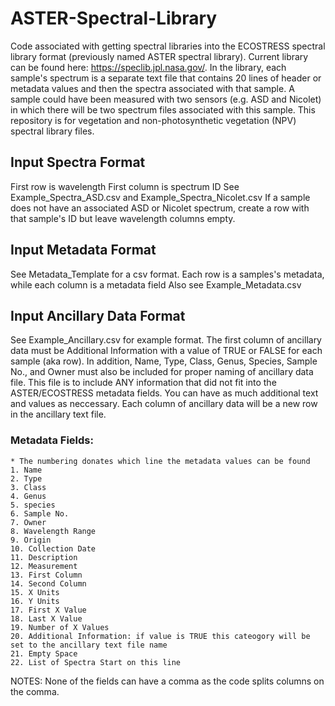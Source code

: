 # ASTER-Spectral-Library
Code associated with getting spectral libraries into the ECOSTRESS spectral library format (previously named ASTER spectral library). Current library can be found here: https://speclib.jpl.nasa.gov/. In the library, each sample's spectrum is a separate text file that contains 20 lines of header or metadata values and then the spectra associated with that sample. A sample could have been measured with two sensors (e.g. ASD and Nicolet) in which there will be two spectrum files associated with this sample. This repository is for vegetation and non-photosynthetic vegetation (NPV) spectral library files.

## Input Spectra Format
First row is wavelength
First column is spectrum ID
See Example_Spectra_ASD.csv and Example_Spectra_Nicolet.csv
If a sample does not have an associated ASD or Nicolet spectrum, create a row with that sample's ID but leave wavelength columns empty.

## Input Metadata Format
See Metadata_Template for a csv format. Each row is a samples's metadata, while each column is a metadata field
Also see Example_Metadata.csv

## Input Ancillary Data Format
See Example_Ancillary.csv for example format. The first column of ancillary data must be Additional Information with a value of TRUE or FALSE for each sample (aka row). In addition, Name, Type, Class, Genus, Species, Sample No., and Owner must also be included for proper naming of ancillary data file. This file is to include ANY information that did not fit into the ASTER/ECOSTRESS metadata fields. You can have as much additional text and values as neccessary. Each column of ancillary data will be a new row in the ancillary text file. 

### Metadata Fields:
	* The numbering donates which line the metadata values can be found
	1. Name
	2. Type
	3. Class
	4. Genus
	5. species
	6. Sample No.
	7. Owner
	8. Wavelength Range
	9. Origin
	10. Collection Date
	11. Description
	12. Measurement
	13. First Column
	14. Second Column
	15. X Units
	16. Y Units
	17. First X Value
	18. Last X Value
	19. Number of X Values
	20. Additional Information: if value is TRUE this cateogory will be set to the ancillary text file name
	21. Empty Space
	22. List of Spectra Start on this line
	
NOTES:
None of the fields can have a comma as the code splits columns on the comma.
